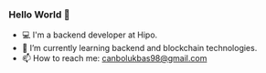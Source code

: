 ### Hello World 👋

- 💻 I'm a backend developer at Hipo.
- 🌱 I’m currently learning backend and blockchain technologies.
- 📫 How to reach me: canbolukbas98@gmail.com



<!--
**cakmadam98/cakmadam98** is a ✨ _special_ ✨ repository because its `README.md` (this file) appears on your GitHub profile.

Here are some ideas to get you started:

- 🔭 I’m currently working on ...
- 🌱 I’m currently learning ...
- 👯 I’m looking to collaborate on ...
- 🤔 I’m looking for help with ...
- 💬 Ask me about ...
- 📫 How to reach me: ...
- 😄 Pronouns: ...
- ⚡ Fun fact: ...
-->
